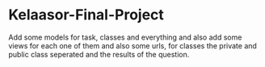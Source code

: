 # Kelaasor-Final-Project
Add some models for task, classes and everything and also add some views for each one of them and also some urls, for classes the private and public class seperated and the results of the question.
